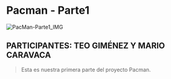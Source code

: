 # Pacman - Parte1
![PacMan-Parte1_IMG](https://user-images.githubusercontent.com/101286363/206873772-ffff9050-4df3-4474-94c7-3e91c089e359.PNG)


## PARTICIPANTES: **TEO GIMÉNEZ Y MARIO CARAVACA**
> Esta es nuestra primera parte del proyecto Pacman.
